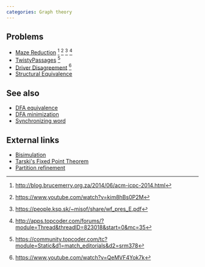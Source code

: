 ```yaml
---
categories: Graph theory
---
```


## Problems
- [Maze Reduction](https://open.kattis.com/problems/maze) [^1] [^2] [^3] [^6]
- [TwistyPassages](http://community.topcoder.com/stat?c=problem_statement&pm=8282) [^4]
- [Driver Disagreement](https://archive.algo.is/icpc/nwerc/bapc/2018/problems/D.pdf) [^5]
- [Structural Equivalence](https://open.kattis.com/problems/structuralequivalence)

## See also
- [DFA equivalence]()
- [DFA minimization]()
- [Synchronizing word]()

## External links
- [Bisimulation](https://en.wikipedia.org/wiki/Bisimulation)
- [Tarski's Fixed Point Theorem](http://mathworld.wolfram.com/TarskisFixedPointTheorem.html)
- [Partition refinement](https://en.wikipedia.org/wiki/Partition_refinement)

[^1]: <http://blog.brucemerry.org.za/2014/06/acm-icpc-2014.html>
[^2]: <https://www.youtube.com/watch?v=kim8hBs0P2M>
[^3]: <https://people.ksp.sk/~misof/share/wf_pres_E.pdf>
[^4]: <https://community.topcoder.com/tc?module=Static&d1=match_editorials&d2=srm378>
[^5]: <https://www.youtube.com/watch?v=QeMVF4Yok7k>
[^6]: <http://apps.topcoder.com/forums/?module=Thread&threadID=823018&start=0&mc=35>